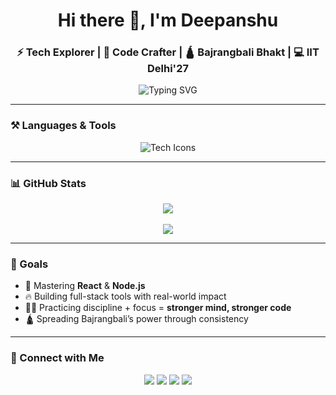 <h1 align="center">Hi there 👋, I'm Deepanshu</h1>
<h3 align="center">⚡ Tech Explorer | 🧠 Code Crafter | 🛕 Bajrangbali Bhakt | 💻 IIT Delhi'27</h3>

<p align="center">
  <img src="https://readme-typing-svg.demolab.com?font=Fira+Code&size=22&duration=3000&pause=1000&center=true&vCenter=true&width=700&lines=Energy+Engineer+%7C+Web+Developer;DSA+Enthusiast+%7C+Full+Stack+in+Progress" alt="Typing SVG" />
</p>

---

### ⚒️ Languages & Tools
<p align="center">
  <img src="https://skillicons.dev/icons?i=c,cpp,python,js,html,css,react,nodejs,git,github,figma,vscode,mysql" alt="Tech Icons" />
</p>

---

### 📊 GitHub Stats
<p align="center">
  <img src="https://github-readme-streak-stats.herokuapp.com/?user=deepanshu210306&theme=radical&border_radius=10"/>
  <br><br>
  <img src="https://github-readme-stats.vercel.app/api/top-langs/?username=deepanshu210306&layout=compact&theme=tokyonight"/>
</p>

---

### 🚀 Goals
- 🌱 Mastering **React** & **Node.js**
- 🔥 Building full-stack tools with real-world impact
- 🧘‍♂️ Practicing discipline + focus = **stronger mind, stronger code**
- 🛕 Spreading Bajrangbali’s power through consistency

---

### 🔗 Connect with Me
<p align="center">
  <a href="mailto:deepanshu210306@gmail.com"><img src="https://img.shields.io/badge/Gmail-D14836?style=for-the-badge&logo=gmail&logoColor=white"/></a>
  <a href="https://linkedin.com/in/deepanshu-63038328b/"><img src="https://img.shields.io/badge/LinkedIn-0A66C2?style=for-the-badge&logo=linkedin&logoColor=white"/></a>
  <a href="https://x.com/Deep_hisariya?t=bBEinKyOuIS-PZn4KtpdSQ&s=09"><img src="https://img.shields.io/badge/Twitter-1DA1F2?style=for-the-badge&logo=twitter&logoColor=white"/></a>
  <a href="https://www.instagram.com/deep_hisariya?igsh=dWQ4Z2U0bzRpajZo"><img src="https://img.shields.io/badge/Instagram-E4405F?style=for-the-badge&logo=instagram&logoColor=white"/></a>
</p>

